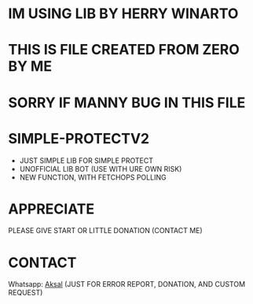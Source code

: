 # IM USING LIB BY HERRY WINARTO
# THIS IS FILE CREATED FROM ZERO BY ME
# SORRY IF MANNY BUG IN THIS FILE


# SIMPLE-PROTECTV2
- JUST SIMPLE LIB FOR SIMPLE PROTECT
- UNOFFICIAL LIB BOT (USE WITH URE OWN RISK)
- NEW FUNCTION, WITH FETCHOPS POLLING

# APPRECIATE
PLEASE GIVE START OR LITTLE DONATION (CONTACT ME)

# CONTACT
Whatsapp: [Aksal](https://wa.me/6282279014545) (JUST FOR ERROR REPORT, DONATION, AND CUSTOM REQUEST)
